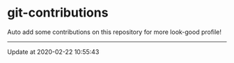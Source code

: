 # git-contributions

Auto add some contributions on this repository for more look-good profile!

---

Update at 2020-02-22 10:55:43

